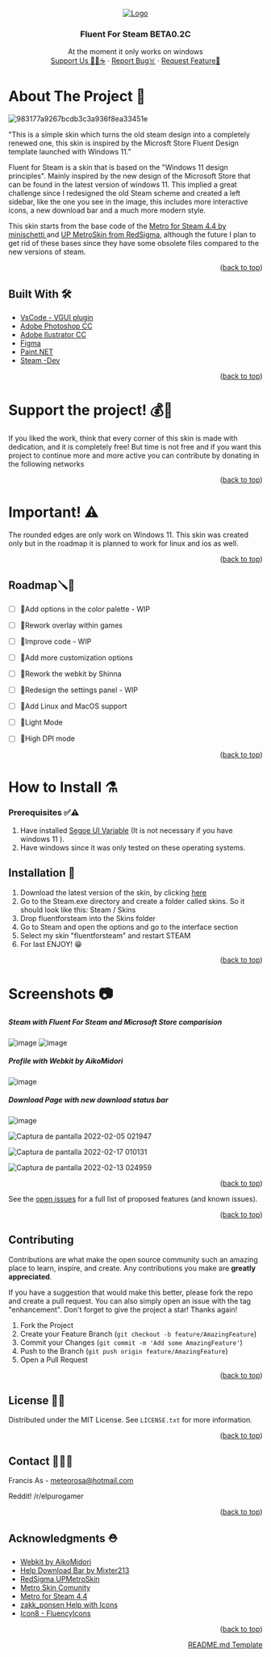 <div id="top"></div>
<!--
*** Thanks for checking out the Best-README-Template. If you have a suggestion
*** that would make this better, please fork the repo and create a pull request
*** or simply open an issue with the tag "enhancement".
*** Don't forget to give the project a star!
*** Thanks again! Now go create something AMAZING! :D
-->



<!-- PROJECT SHIELDS -->
<!--
*** I'm using markdown "reference style" links for readability.
*** Reference links are enclosed in brackets [ ] instead of parentheses ( ).
*** See the bottom of this document for the declaration of the reference variables
*** for contributors-url, forks-url, etc. This is an optional, concise syntax you may use.
*** https://www.markdownguide.org/basic-syntax/#reference-style-links
-->


<!-- PROJECT LOGO -->



<br />
<div align="center">
  <a href="https://github.com/purogamer/Fluent-for-Steam">
      <img src="https://user-images.githubusercontent.com/87723899/148888284-465d0a33-b72f-40cd-a8d4-c099bc48c553.png" alt="Logo">
  </a>

  <h3 align="center">Fluent For Steam BETA0.2C</h3>

 <p align="center">
   At the moment it only works on windows
    <br />
    <a href="https://www.patreon.com/FluentForSteam">Support Us 💸🍩☕</a>
    ·
    <a href="https://github.com/purogamer/Fluent-for-Steam/issues">Report Bug☠️</a>
    ·
    <a href="https://github.com/purogamer/Fluent-for-Steam/issues">Request Feature📝</a>
  </p>
</div>





<!-- TABLE OF CONTENTS -->

<!-- Sobre este projecto -->
# About The Project 📢


![983177a9267bcdb3c3a936f8ea33451e](https://user-images.githubusercontent.com/87723899/145469590-6f8145a2-2d5e-4591-bb8a-35083d86b3a4.gif)



"This is a simple skin which turns the old steam design into a completely renewed one, this skin is inspired by the Microsft Store Fluent Design template launched with Windows 11." 

Fluent for Steam is a skin that is based on the "Windows 11 design principles". Mainly inspired by the new design of the Microsoft Store that can be found in the latest version of windows 11. This implied a great challenge since I redesigned the old Steam scheme and created a left sidebar, like the one you see in the image, this includes more interactive icons, a new download bar and a much more modern style.



<p> This skin starts from the base code of the <a href="https://github.com/minischetti/metro-for-steam">Metro for Steam 4.4 by minischetti </a> and <a href="https://github.com/redsigma/UPMetroSkin">UP MetroSkin from RedSigma</a>, although the future I plan to get rid of these bases since they have some obsolete files compared to the new versions of steam. </p>






<p align="right">(<a href="#top">back to top</a>)</p>

## Built With 🛠️

* [VsCode - VGUI plugin](https://code.visualstudio.com/Download)
* [Adobe Photoshop CC](https://www.adobe.com/)
* [Adobe Ilustrator CC](https://www.adobe.com/)
* [Figma](https://www.figma.com/)
* [Paint.NET](https://www.getpaint.net/)
* [Steam -Dev](https://store.steampowered.com/?l=spanish/)


<p align="right">(<a href="#top">back to top</a>)</p>

# Support the project! 💰💸

If you liked the work, think that every corner of this skin is made with dedication, and it is completely free! But time is not free and if you want this project to continue more and more active you can contribute by donating in the following networks

<p align="right">(<a href="#top">back to top</a>)</p>

# Important! ⚠️
The rounded edges are only work on Windows 11. This skin was created only but in the roadmap it is planned to work for linux and ios as well.

<p align="right">(<a href="#top">back to top</a>)</p>



<!-- Hoja de ruta -->
## Roadmap🪛🧱

- [ ] 🚫Add options in the color palette - WIP
- [ ] 🚫Rework overlay within games 
- [ ] 🚫Improve code - WIP
- [ ] 🚫Add more customization options
- [ ] 🚫Rework the webkit by Shinna
- [ ] 🚫Redesign the settings panel - WIP
- [ ] 🚫Add Linux and MacOS support
- [ ] 🚫Light Mode
- [ ] 🚫High DPI mode

    
<p align="right">(<a href="#top">back to top</a>)</p>


# How to Install ⚗

### Prerequisites ✅⚠️
1. Have installed [Segoe UI Variable](https://docs.microsoft.com/en-us/windows/apps/design/downloads/#fonts) (It is not necessary if you have windows 11
).
2. Have windows since it was only tested on these operating systems.

## Installation 📄

1. Download the latest version of the skin, by clicking [here](https://github.com/purogamer/Fluent-for-Steam/releases)
2. Go to the Steam.exe directory and create a folder called skins. So it should look like this: Steam / Skins
3. Drop fluentforsteam into the Skins folder
4. Go to Steam and open the options and go to the interface section
5. Select my skin "fluentforsteam" and restart STEAM
6. For last ENJOY! 😁



<p align="right">(<a href="#top">back to top</a>)</p>



<!-- USAGE EXAMPLES -->
# Screenshots 📷

##### Steam with Fluent For Steam and Microsoft Store comparision
![image](https://user-images.githubusercontent.com/87723899/145313137-8fd615a1-37b7-40a2-991e-e6733cb14a63.png)
![image](https://user-images.githubusercontent.com/87723899/145313156-ebe161a0-72d5-4e89-b284-184c3bdf4178.png)
##### Profile with Webkit by AikoMidori
![image](https://user-images.githubusercontent.com/87723899/145314405-e8bf073a-4468-4b4f-9a8d-e7bd8c10e926.png)
##### Download Page with new download status bar
![image](https://user-images.githubusercontent.com/87723899/145314569-9b171bd2-5dc2-4414-b1a9-6e43ecfa1e1d.png)

![Captura de pantalla 2022-02-05 021947](https://user-images.githubusercontent.com/87723899/154415862-f8589204-23f2-4156-a1bd-ba7974132bab.png)


![Captura de pantalla 2022-02-17 010131](https://user-images.githubusercontent.com/87723899/154415888-b77275a8-6044-4b05-bb99-2a841db4623a.png)



![Captura de pantalla 2022-02-13 024959](https://user-images.githubusercontent.com/87723899/154415868-0b11811e-fdd3-47a4-903c-485e148bafd5.png)




<p align="right">(<a href="#top">back to top</a>)</p>





See the [open issues](https://github.com/purogamer/Fluent-for-Steam) for a full list of proposed features (and known issues).

<p align="right">(<a href="#top">back to top</a>)</p>



<!-- CONTRIBUTING -->
## Contributing 

Contributions are what make the open source community such an amazing place to learn, inspire, and create. Any contributions you make are **greatly appreciated**.

If you have a suggestion that would make this better, please fork the repo and create a pull request. You can also simply open an issue with the tag "enhancement".
Don't forget to give the project a star! Thanks again!

1. Fork the Project
2. Create your Feature Branch (`git checkout -b feature/AmazingFeature`)
3. Commit your Changes (`git commit -m 'Add some AmazingFeature'`)
4. Push to the Branch (`git push origin feature/AmazingFeature`)
5. Open a Pull Request

<p align="right">(<a href="#top">back to top</a>)</p>



<!-- LICENSE -->
## License 📖🆓

Distributed under the MIT License. See `LICENSE.txt` for more information.

<p align="right">(<a href="#top">back to top</a>)</p>



<!-- CONTACT -->
## Contact 📱📧📞

Francis As - meteorosa@hotmail.com

Reddit! /r/elpurogamer



<p align="right">(<a href="#top">back to top</a>)</p>



<!-- ACKNOWLEDGMENTS -->
## Acknowledgments ⛑️
 

* [Webkit by AikoMidori](https://github.com/AikoMidori/steam-dark-mode)
* [Help Download Bar by Mixter213](https://github.com/Mixter213/Steam-Skins)
* [RedSigma UPMetroSkin](https://github.com/redsigma/UPMetroSkin)
* [Metro Skin Comunity](https://steamcommunity.com/groups/metroskin)
* [Metro for Steam 4.4](https://github.com/minischetti/metro-for-steam)
* [zakk_ponsen Help with Icons](https://www.reddit.com/user/zakk_ponsen)
* [Icon8 - FluencyIcons](https://icons8.com/icons/fluency-systems-regular)


<p align="right">(<a href="#top">back to top</a>)</p>

<p align="right"><a href="https://github.com/othneildrew/Best-README-Template"</a>README.md Template</p>

<!-- MARKDOWN LINKS & IMAGES -->
<!-- https://www.markdownguide.org/basic-syntax/#reference-style-links -->
[contributors-shield]: https://img.shields.io/github/contributors/othneildrew/Best-README-Template.svg?style=for-the-badge
[contributors-url]: https://github.com/othneildrew/Best-README-Template/graphs/contributors
[forks-shield]: https://img.shields.io/github/forks/othneildrew/Best-README-Template.svg?style=for-the-badge
[forks-url]: https://github.com/othneildrew/Best-README-Template/network/members
[stars-shield]: https://img.shields.io/github/stars/othneildrew/Best-README-Template.svg?style=for-the-badge
[stars-url]: https://github.com/othneildrew/Best-README-Template/stargazers
[issues-shield]: https://img.shields.io/github/issues/othneildrew/Best-README-Template.svg?style=for-the-badge
[issues-url]: https://github.com/othneildrew/Best-README-Template/issues
[license-shield]: https://img.shields.io/github/license/othneildrew/Best-README-Template.svg?style=for-the-badge
[license-url]: https://github.com/othneildrew/Best-README-Template/blob/master/LICENSE.txt
[linkedin-shield]: https://img.shields.io/badge/-LinkedIn-black.svg?style=for-the-badge&logo=linkedin&colorB=555
[linkedin-url]: https://linkedin.com/in/othneildrew
[product-screenshot]: images/screenshot.png

